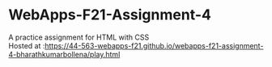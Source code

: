 # WebApps-F21-Assignment-4
A practice assignment for HTML with CSS<br>
Hosted at :https://44-563-webapps-f21.github.io/webapps-f21-assignment-4-bharathkumarbollena/play.html